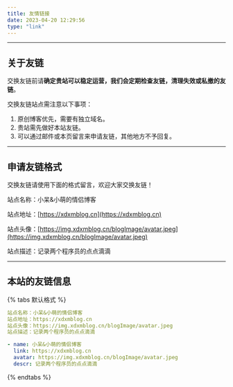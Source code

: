 ```yaml
---
title: 友情链接
date: 2023-04-20 12:29:56
type: "link"
---
```


---

## 关于友链

交换友链前请**确定贵站可以稳定运营，我们会定期检查友链，清理失效或私撤的友链**。

交换友链站点需注意以下事项：

1. 原创博客优先，需要有独立域名。
2. 贵站需先做好本站友链。
3. 可以通过邮件或本页留言来申请友链，其他地方不予回复。

---

## 申请友链格式

交换友链请使用下面的格式留言，欢迎大家交换友链！

站点名称：小呆&小萌的情侣博客

站点地址：[https://xdxmblog.cn](https://xdxmblog.cn)

站点头像：[https://img.xdxmblog.cn/blogImage/avatar.jpeg](https://img.xdxmblog.cn/blogImage/avatar.jpeg)

站点描述：记录两个程序员的点点滴滴

---

## 本站的友链信息

{% tabs 默认格式 %}
<!-- tab -->

```yaml
站点名称：小呆&小萌的情侣博客
站点地址：https://xdxmblog.cn
站点头像：https://img.xdxmblog.cn/blogImage/avatar.jpeg
站点描述：记录两个程序员的点点滴滴
```

<!-- endtab -->

<!-- tab -->

```yaml
- name: 小呆&小萌的情侣博客
  link: https://xdxmblog.cn
  avatar: https://img.xdxmblog.cn/blogImage/avatar.jpeg
  descr: 记录两个程序员的点点滴滴
```

<!-- endtab -->
{% endtabs %}

